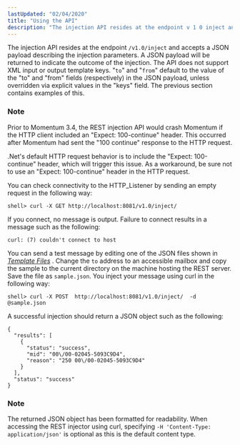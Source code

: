 ```yaml
---
lastUpdated: "02/04/2020"
title: "Using the API"
description: "The injection API resides at the endpoint v 1 0 inject and accepts a JSON payload describing the injection parameters A JSON payload will be returned to indicate the outcome of the injection The API does not support XML input or output template keys to and from default to the..."
---
```


The injection API resides at the endpoint `/v1.0/inject` and accepts a JSON payload describing the injection parameters. A JSON payload will be returned to indicate the outcome of the injection. The API does not support XML input or output template keys. "`to`" and "`from`" default to the value of the "to" and "from" fields (respectively) in the JSON payload, unless overridden via explicit values in the "keys" field. The previous section contains examples of this.

### Note

Prior to Momentum 3.4, the REST injection API would crash Momentum if the HTTP client included an "Expect: 100-continue" header. This occurred after Momentum had sent the "100 continue" response to the HTTP request.

.Net's default HTTP request behavior is to include the "Expect: 100-continue" header, which will trigger this issue. As a workaround, be sure not to use an "Expect: 100-continue" header in the HTTP request.

You can check connectivity to the HTTP_Listener by sending an empty request in the following way:

`shell> curl -X GET http://localhost:8081/v1.0/inject/`

If you connect, no message is output. Failure to connect results in a message such as the following:

`curl: (7) couldn't connect to host`

You can send a test message by editing one of the JSON files shown in [*Template Files*](/momentum/3/3-rest/rest-sample-templates) . Change the `to` address to an accessible mailbox and copy the sample to the current directory on the machine hosting the REST server. Save the file as `sample.json`. You inject your message using curl in the following way:

`shell> curl -X POST  http://localhost:8081/v1.0/inject/  -d @sample.json`

A successful injection should return a JSON object such as the following:

```
{
  "results": [
    {
      "status": "success",
      "mid": "00\/00-02045-5093C9D4",
      "reason": "250 00\/00-02045-5093C9D4"
    }
  ],
  "status": "success"
}
```

### Note

The returned JSON object has been formatted for readability. When accessing the REST injector using curl, specifying `-H 'Content-Type: application/json'` is optional as this is the default content type.